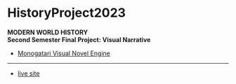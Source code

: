 # HistoryProject2023

__MODERN WORLD HISTORY__  
__Second Semester Final Project: Visual Narrative__  

- [Monogatari Visual Novel Engine](https://monogatari.io/)

<hr/>

- [live site](https://marlborough-school.github.io/HistoryProject2023/)

